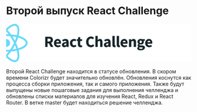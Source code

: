 # Второй выпуск React Challenge

![React Challenge Colorizr](img/repo-header.png)

Второй React Challenge находится в статусе обновления. В скором времени Colorizr будет значительно обновлён. Обновления коснутся как процесса сборки приложения, так и самого приложения. Также будут выпущены новые пошаговые задания для выполнения челленджа и обновлены списки материалов для изучения React, Redux и React Router. В ветке master будет находиться решение челленджа.
